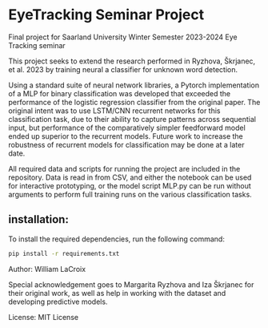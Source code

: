 # EyeTracking Seminar Project
Final project for Saarland University Winter Semester 2023-2024 Eye Tracking seminar 

This project seeks to extend the research performed in Ryzhova, Škrjanec, et al. 2023 by training neural a classifier for unknown word detection.

Using a standard suite of neural network libraries, a Pytorch implementation of a MLP for binary classification was developed that exceeded the performance of the logistic regression classifier from the original paper. The original intent was to use LSTM/CNN recurrent networks for this classification task, due to their ability to capture patterns across sequential input, but performance of the comparatively simpler feedforward model ended up superior to the recurrent models. Future work to increase the robustness of recurrent models for classification may be done at a later date.

All required data and scripts for running the project are included in the repository. Data is read in from CSV, and either the notebook can be used for interactive prototyping, or the model script MLP.py can be run without arguments to perform full training runs on the various classification tasks.

## installation:

To install the required dependencies, run the following command:

```sh
pip install -r requirements.txt
```

Author: William LaCroix

Special acknowledgement goes to Margarita Ryzhova and Iza Škrjanec for their original work, as well as help in working with the dataset and developing predictive models.

License: MIT License
